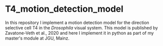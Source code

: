 # T4_motion_detection_model

In this repository I implement a motion detection model for the direction selective cell T4 in the _Drosophila_ visual system. 
This model is published by Zavatone-Veth et al., 2020 and here I implement it in python as part of my master's module at JGU, Mainz.
